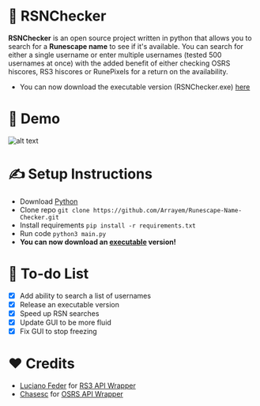 # 🔎 RSNChecker
<strong>RSNChecker</strong> is an open source project written in python that allows you to search for a <strong>Runescape name</strong> to see if it's available. You can search for either a single username or enter multiple usernames (tested 500 usernames at once) with the added benefit of either checking OSRS hiscores, RS3 hiscores or RunePixels for a return on the availability. <br />

+ You can now download the executable version (RSNChecker.exe) [here](https://github.com/aellas/Runescape-Name-Checker/releases/tag/1.1)

# 🧭 Demo
![alt text](https://github.com/Arrayem/Runescape-Name-Checker/blob/main/images/gif.gif) 

# ✍️ Setup Instructions
+ Download [Python](https://www.python.org/)
+ Clone repo `git clone https://github.com/Arrayem/Runescape-Name-Checker.git`
+ Install requirements `pip install -r requirements.txt`
+ Run code `python3 main.py` <br />
+ **You can now download an [executable](https://github.com/Arrayem/RSNChecker/releases/download/Latest/RSNChecker.exe) version!**

# 📖 To-do List
- [x] Add ability to search a list of usernames
- [x] Release an executable version
- [x] Speed up RSN searches
- [x] Update GUI to be more fluid
- [x] Fix GUI to stop freezing

# ❤️ Credits
+ [Luciano Feder](https://github.com/lucianofeder) for [RS3 API Wrapper](https://github.com/lucianofeder/runescape3-api-wrapper)
+ [Chasesc](https://github.com/Chasesc) for [OSRS API Wrapper](https://github.com/Chasesc/OSRS-API-Wrapper)



